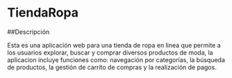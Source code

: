# TiendaRopa

##Descripción

Esta es una aplicación web para una tienda de ropa en linea que permite a los usuarios explorar, buscar y comprar diversos productos de moda, la aplicacion incluye funciones como: navegación por categorías, la búsqueda de productos, la gestión de carrito de compras y la realización de pagos.
